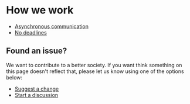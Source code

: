 # How we work

- [Asynchronous communication](./async-communication.md)
- [No deadlines](./no-deadlines.md)

## Found an issue?

We want to contribute to a better society.
If you want think something on this page doesn't reflect that, please let us know using one of the options below:

- [Suggest a change](https://github.com/zoonk/handbook/edit/main/about/how-we-work.md)
- [Start a discussion](https://github.com/zoonk/handbook/discussions/new)
